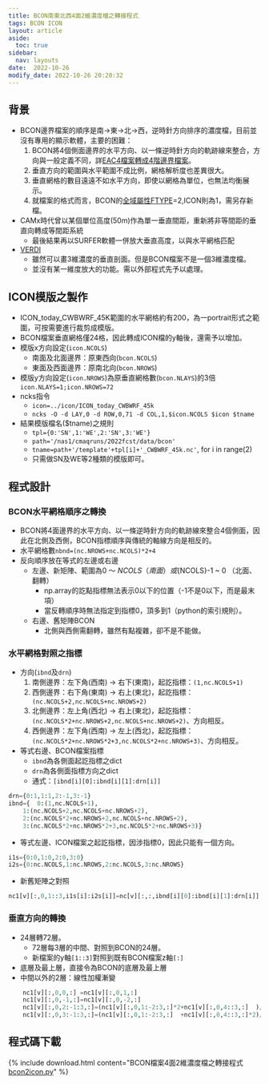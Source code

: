 ```yaml
---
title: BCON南東北西4面2維濃度檔之轉接程式
tags: BCON ICON
layout: article
aside:
  toc: true
sidebar:
  nav: layouts
date:  2022-10-26
modify_date: 2022-10-26 20:20:32
---
```


## 背景
- BCON邊界檔案的順序是南->東->北->西，逆時針方向排序的濃度檔，目前並沒有專用的顯示軟體，主要的困難：
  1. BCON將4個側面邊界的水平方向、以一條逆時針方向的軌跡線來整合，方向與一般定義不同，詳[EAC4檔案轉成4階邊界檔案](https://sinotec2.github.io/Focus-on-Air-Quality/AQana/GAQuality/ECMWF_rean/grb2bc/)。
  1. 垂直方向的範圍與水平範圍不成比例，網格解析度也差異很大。
  1. 垂直網格的數目遠遠不如水平方向，即使以網格為單位，也無法均衡展示。
  1. 就檔案的格式而言，BCON的[全域屬性FTYPE](https://sinotec2.github.io/Focus-on-Air-Quality/AQana/GAQuality/ECMWF_rean/grb2bc/#bcon模版之準備)=2,ICON則為1，需另存新檔。
- CAMx時代曾以某個單位高度(50m)作為單一垂直間距，重新將非等間距的垂直向轉成等間距系統
  - 最後結果再以SURFER軟體一併放大垂直高度，以與水平網格匹配
- [VERDI](https://sinotec2.github.io/Focus-on-Air-Quality/utilities/Graphics/VERDI)
  - 雖然可以畫3維濃度的垂直剖面。但是BCON檔案不是一個3維濃度檔。
  - 並沒有某一維度放大的功能。需以外部程式先予以處理。

## ICON模版之製作
- ICON_today_CWBWRF_45K範圍的水平網格約有200，為一portrait形式之範圍，可按需要進行裁剪成模版。
- BCON檔案垂直網格僅24格，因此轉成ICON檔的y軸後，還需予以增加。
- 模版x方向設定(`icon.NCOLS`)
  - 南面及北面邊界：原東西向(`bcon.NCOLS`)
  - 東面及西面邊界：原南北向(`bcon.NROWS`)
- 模版y方向設定(`icon.NROWS`)為原垂直網格數(`bcon.NLAYS`)的3倍
  `icon.NLAYS=1;icon.NROWS=72`
- ncks指令
  - `icon=../icon/ICON_today_CWBWRF_45k`
  - `ncks -O -d LAY,0 -d ROW,0,71 -d COL,1,$icon.NCOLS $icon $tname`
- 結果模版檔名($tname)之規則
  - `tpl={0:'SN',1:'WE',2:'SN',3:'WE'}`
  - `path='/nas1/cmaqruns/2022fcst/data/bcon'`
  - `tname=path+'/template'+tpl[i]+'_CWBWRF_45k.nc'`, for i in range(2)
  - 只需做SN及WE等2種類的模版即可。

## 程式設計
### BCON水平網格順序之轉換
- BCON將4面邊界的水平方向、以一條逆時針方向的軌跡線來整合4個側面，因此在北側及西側，BCON指標順序與傳統的軸線方向是相反的。
- 水平網格數`nbnd=(nc.NROWS+nc.NCOLS)*2+4`
- 反向順序放在等式的左邊或右邊
  - 左邊、新矩陣、範圍為0 ～ $NCOLS（南面）或${NCOLS}-1 ~ 0 （北面、翻轉）
    - np.array的訖點指標無法表示0以下的位置（-1不是0以下，而是最末項）
    - 當反轉順序時無法指定到指標0，頂多到1（python的索引規則）。
  - 右邊、舊矩陣BCON 
    - 北側與西側需翻轉，雖然有點複雜，卻不是不能做。

### 水平網格對照之指標
- 方向(`ibnd`及`drn`)
  1. 南側邊界：左下角(西南) → 右下(東南)，起訖指標：`(1,nc.NCOLS+1)`
  1. 西側邊界：右下角(東南) → 右上(東北)，起訖指標：`(nc.NCOLS+2,nc.NCOLS+nc.NROWS+2)`
  1. 北側邊界：左上角(西北) → 右上(東北)，起訖指標：`(nc.NCOLS*2+nc.NROWS+2,nc.NCOLS+nc.NROWS+2)`、方向相反。
  1. 西側邊界：左下角(西南) → 左上(西北)，起訖指標：`(nc.NCOLS*2+nc.NROWS*2+3,nc.NCOLS*2+nc.NROWS+3)`、方向相反。
- 等式右邊、BCON檔案指標
  - `ibnd`為各側面起訖指標之dict
  - `drn`為各側面指標方向之dict
  - 通式：`[ibnd[i][0]:ibnd[i][1]:drn[i]]`

```python
drn={0:1,1:1,2:-1,3:-1}
ibnd={	0:(1,nc.NCOLS+1),
	1:(nc.NCOLS+2,nc.NCOLS+nc.NROWS+2),
	2:(nc.NCOLS*2+nc.NROWS+2,nc.NCOLS+nc.NROWS+2),
	3:(nc.NCOLS*2+nc.NROWS*2+3,nc.NCOLS*2+nc.NROWS+3)}
```
- 等式左邊、ICON檔案之起訖指標，因涉指標0，因此只能有一個方向。

```python
i1s={0:0,1:0,2:0,3:0}
i2s={0:nc.NCOLS,1:nc.NROWS,2:nc.NCOLS,3:nc.NROWS}
```
- 新舊矩陣之對照

```python
nc1[v][:,0,1::3,i1s[i]:i2s[i]]=nc[v][:,:,ibnd[i][0]:ibnd[i][1]:drn[i]]
```

### 垂直方向的轉換
- 24層轉72層。
  - 72層每3層的中間、對照到BCON的24層。
  - 新檔案的y軸`[1::3]`對照到既有BCON檔案z軸`[:]`
- 底層及最上層，直接令為BCON的底層及最上層
- 中間以外的2層：線性加權漸變


```python
    nc1[v][:,0,0,:] =nc1[v][:,0,1,:]
    nc1[v][:,0,-1,:]=nc1[v][:,0,-2,:]
    nc1[v][:,0,2:-1:3,:]=(nc1[v][:,0,1:-2:3,:]*2+nc1[v][:,0,4::3,:]  )/3
    nc1[v][:,0,3:-1:3,:]=(nc1[v][:,0,1:-2:3,:]  +nc1[v][:,0,4::3,:]*2)/3
```

## 程式碼下載

{% include download.html content="BCON檔案4面2維濃度檔之轉接程式[bcon2icon.py][bcon2icon]" %}

[bcon2icon]: <https://github.com/sinotec2/Focus-on-Air-Quality/blob/main/GridModels/BCON/bcon2icon.py> "BCON檔案4面2維濃度檔之轉接程式"